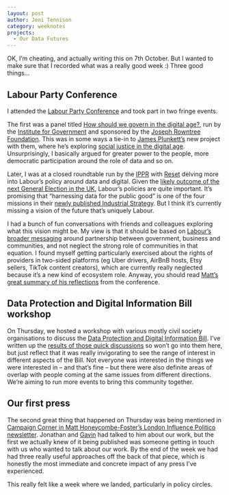 ```yaml
---
layout: post
author: Jeni Tennison
category: weeknotes
projects:
  - Our Data Futures
---
```

OK, I’m cheating, and actually writing this on 7th October. But I wanted to make sure that I recorded what was a really good week :) Three good things…

<!--more-->

## Labour Party Conference

I attended the [Labour Party Conference](https://labour.org.uk/conference/) and took part in two fringe events.

The first was a panel titled [How should we govern in the digital age?](https://www.instituteforgovernment.org.uk/events/labour-party-conference-2022), run by the [Institute for Government](https://www.instituteforgovernment.org.uk/) and sponsored by the [Joseph Rowntree Foundation](https://www.jrf.org.uk/). This was in some ways a tie-in to [James Plunkett’s](https://twitter.com/jamestplunkett) new project with them, where he’s exploring [social justice in the digital age](https://medium.com/@jamestplunkett/the-practice-of-policymaking-4549fbd08866). Unsurprisingly, I basically argued for greater power to the people, more democratic participation around the role of data and so on.

Later, I was at a closed roundtable run by the [IPPR](https://www.ippr.org/) with [Reset](https://www.reset.tech/) delving more into Labour’s policy around data and digital. Given the [likely outcome of the next General Election in the UK](https://www.electoralcalculus.co.uk/blogs/ec_rrose_20220930.html), Labour’s policies are quite important. It’s promising that “harnessing data for the public good” is one of the four missions in their [newly published Industrial Strategy](https://labour.org.uk/page/prosperity-through-partnership-labours-industrial-strategy/). But I think it’s currently missing a vision of the future that’s uniquely Labour.

I had a bunch of fun conversations with friends and colleagues exploring what this vision might be. My view is that it should be based on [Labour’s broader messaging](https://labour.org.uk/press/keir-starmer-conference-speech/) around partnership between government, business and communities, and not neglect the strong role of communities in that equation. I found myself getting particularly exercised about the rights of providers in two-sided platforms (eg Uber drivers, AirBnB hosts, Etsy sellers, TikTok content creators), which are currently really neglected because it’s a new kind of ecosystem role. Anyway, you should read [Matt’s great summary of his reflections](https://theodi.org/article/labour-conference-2022-key-takeaways-for-data-and-digital-policy/) from the conference.


## Data Protection and Digital Information Bill workshop

On Thursday, we hosted a workshop with various mostly civil society organisations to discuss the [Data Protection and Digital Information Bill](https://bills.parliament.uk/bills/3322). I’ve written up the [results of those quick discussions](https://connectedbydata.org/events/2022-09-29-data-protection-digital-information-bill-civil-society-event) so won’t go into them here, but just reflect that it was really invigorating to see the range of interest in different aspects of the Bill. Not everyone was interested in the things we were interested in – and that’s fine – but there were also definite areas of overlap with people coming at the same issues from different directions. We’re aiming to run more events to bring this community together.


## Our first press

The second great thing that happened on Thursday was being mentioned in [Campaign Corner in Matt Honeycombe-Foster’s London Influence Politico newsletter](https://www.politico.eu/newsletter/politico-london-influence/labours-biz-love-in-working-class-wonks-pt-2-reality-check-2/). Jonathan and [Gavin](https://gavinfreeguard.com/) had talked to him about our work, but the first we actually knew of it being published was someone getting in touch with us who wanted to talk about our work. By the end of the week we had had three really useful approaches off the back of that piece, which is honestly the most immediate and concrete impact of any press I’ve experienced.

This really felt like a week where we landed, particularly in policy circles.

